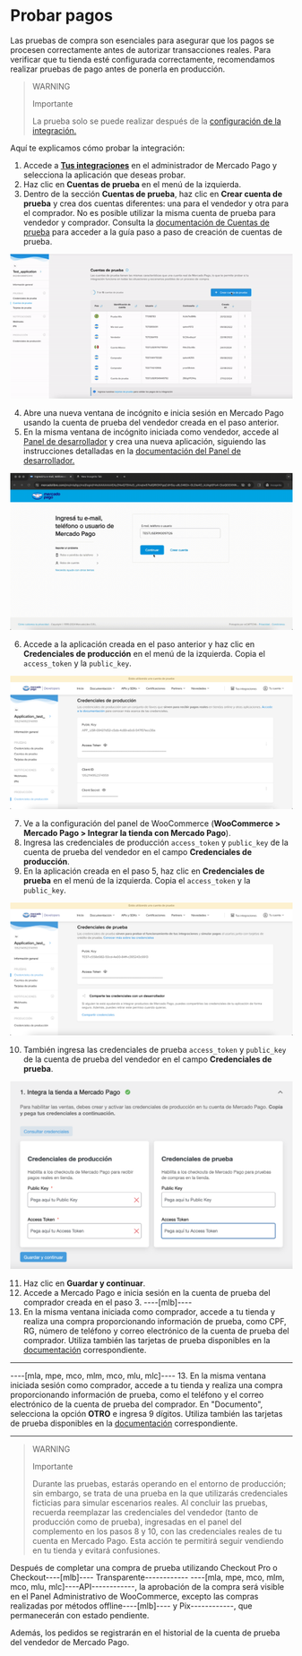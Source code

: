 # Probar pagos

Las pruebas de compra son esenciales para asegurar que los pagos se procesen correctamente antes de autorizar transacciones reales. Para verificar que tu tienda esté configurada correctamente, recomendamos realizar pruebas de pago antes de ponerla en producción.

> WARNING
> 
> Importante
>
> La prueba solo se puede realizar después de la [configuración de la integración.](/developers/en/docs/woocommerce/integration-configuration/plugin-configuration)

Aquí te explicamos cómo probar la integración:

1. Accede a **[Tus integraciones](https://www.mercadopago[FAKER][URL][DOMAIN]/developers/panel/app)** en el administrador de Mercado Pago y selecciona la aplicación que deseas probar.
2. Haz clic en **Cuentas de prueba** en el menú de la izquierda.
3. Dentro de la sección **Cuentas de prueba**, haz clic en **Crear cuenta de prueba** y crea dos cuentas diferentes: una para el vendedor y otra para el comprador. No es posible utilizar la misma cuenta de prueba para vendedor y comprador. Consulta la [documentación de Cuentas de prueba](/developers/en/docs/shopify/additional-content/your-integrations/test/accounts) para acceder a la guía paso a paso de creación de cuentas de prueba.

<center>

![Crear cuenta](/images/woocomerce/test-create-account-es.gif)

</center>

4. Abre una nueva ventana de incógnito e inicia sesión en Mercado Pago usando la cuenta de prueba del vendedor creada en el paso anterior.
5. En la misma ventana de incógnito iniciada como vendedor, accede al [Panel de desarrollador](https://www.mercadopago[FAKER][URL][DOMAIN]/developers/panel/app) y crea una nueva aplicación, siguiendo las instrucciones detalladas en la [documentación del Panel de desarrollador.](/developers/pt/docs/woocommerce/additional-content/your-integrations/dashboard)

![Inicio de sesión](/images/woocomerce/test-login-es.gif)

6. Accede a la aplicación creada en el paso anterior y haz clic en **Credenciales de producción** en el menú de la izquierda. Copia el `access_token` y la `public_key`.

![Credenciales de producción](/images/woocomerce/test-prod-credentials-es.png)

7. Ve a la configuración del panel de WooCommerce (**WooCommerce > Mercado Pago > Integrar la tienda con Mercado Pago**).
8. Ingresa las credenciales de producción `access_token` y `public_key` de la cuenta de prueba del vendedor en el campo **Credenciales de producción**.
9. En la aplicación creada en el paso 5, haz clic en **Credenciales de prueba** en el menú de la izquierda. Copia el `access_token` y la `public_key`.

![Credenciales de prueba](/images/woocomerce/test-test-credentials-es.png)

10. También ingresa las credenciales de prueba `access_token` y `public_key` de la cuenta de prueba del vendedor en el campo **Credenciales de prueba**.

![Panel](/images/woocomerce/test-woo-es.png)

11. Haz clic en **Guardar y continuar**.
12. Accede a Mercado Pago e inicia sesión en la cuenta de prueba del comprador creada en el paso 3.
----[mlb]----
13. En la misma ventana iniciada como comprador, accede a tu tienda y realiza una compra proporcionando información de prueba, como CPF, RG, número de teléfono y correo electrónico de la cuenta de prueba del comprador. Utiliza también las tarjetas de prueba disponibles en la [documentación](/developers/es/docs/woocommerce/additional-content/your-integrations/test/cards) correspondiente.

------------
----[mla, mpe, mco, mlm, mco, mlu, mlc]----
13. En la misma ventana iniciada sesión como comprador, accede a tu tienda y realiza una compra proporcionando información de prueba, como el teléfono y el correo electrónico de la cuenta de prueba del comprador. En "Documento", selecciona la opción **OTRO** e ingresa 9 dígitos. Utiliza también las tarjetas de prueba disponibles en la [documentación](/developers/es/docs/woocommerce/additional-content/your-integrations/test/cards) correspondiente.

------------

> WARNING
> 
> Importante
>
> Durante las pruebas, estarás operando en el entorno de producción; sin embargo, se trata de una prueba en la que utilizarás credenciales ficticias para simular escenarios reales. Al concluir las pruebas, recuerda reemplazar las credenciales del vendedor (tanto de producción como de prueba), ingresadas en el panel del complemento en los pasos 8 y 10, con las credenciales reales de tu cuenta en Mercado Pago. Esta acción te permitirá seguir vendiendo en tu tienda y evitará confusiones.

Después de completar una compra de prueba utilizando Checkout Pro o Checkout----[mlb]---- Transparente------------ ----[mla, mpe, mco, mlm, mco, mlu, mlc]----API------------, la aprobación de la compra será visible en el Panel Administrativo de WooCommerce, excepto las compras realizadas por métodos offline----[mlb]---- y Pix------------, que permanecerán con estado pendiente.

Además, los pedidos se registrarán en el historial de la cuenta de prueba del vendedor de Mercado Pago.